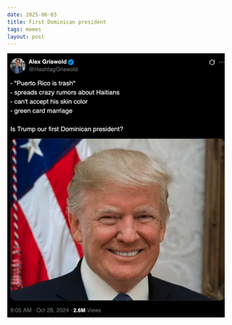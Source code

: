 ```yaml
---
date: 2025-06-03
title: First Dominican president
tags: memes
layout: post
---
```


![trump-dominican](https://raw.githubusercontent.com/muneer78/muneer78.github.io/master/images/trump-dominican.png)